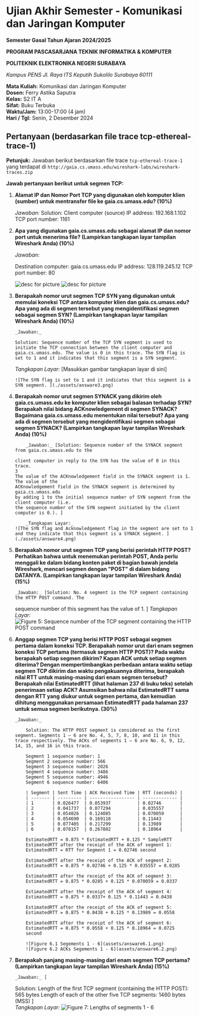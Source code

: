 # Ujian Akhir Semester - Komunikasi dan Jaringan Komputer

**Semester Gasal Tahun Ajaran 2024/2025**

**PROGRAM PASCASARJANA TEKNIK INFORMATIKA & KOMPUTER**

**POLITEKNIK ELEKTRONIKA NEGERI SURABAYA**

_Kampus PENS Jl. Raya ITS Keputih Sukolilo Surabaya 60111_

**Mata Kuliah:** Komunikasi dan Jaringan Komputer  
**Dosen:** Ferry Astika Saputra  
**Kelas:** S2 IT A  
**Sifat:** Buku Terbuka  
**Waktu/Jam:** 13:00-17:00 (4 jam)  
**Hari / Tgl:** Senin, 2 Desember 2024

## Pertanyaan (berdasarkan file trace tcp-ethereal-trace-1)

**Petunjuk:** Jawaban berikut berdasarkan file trace `tcp-ethereal-trace-1` yang terdapat di `http://gaia.cs.umass.edu/wireshark-labs/wireshark-traces.zip`

**Jawab pertanyaan berikut untuk segmen TCP:**

1.  **Alamat IP dan Nomor Port TCP yang digunakan oleh komputer klien (sumber) untuk mentransfer file ke gaia.cs.umass.edu? (10%)**

    _Jawaban:_
    Solution: Client computer (source)
    IP address: 192.168.1.102
    TCP port number: 1161

2.  **Apa yang digunakan gaia.cs.umass.edu sebagai alamat IP dan nomor port untuk menerima file? (Lampirkan tangkapan layar tampilan Wireshark Anda) (10%)**

    _Jawaban:_

    Destination computer: gaia.cs.umass.edu
    IP address: 128.119.245.12
    TCP port number: 80

    ![desc for picture ](./assets/answare1.png)
    ![desc for picture ](./assets/answare2.png)

3.  **Berapakah nomor urut segmen TCP SYN yang digunakan untuk memulai koneksi TCP antara komputer klien dan gaia.cs.umass.edu? Apa yang ada di segmen tersebut yang mengidentifikasi segmen sebagai segmen SYN? (Lampirkan tangkapan layar tampilan Wireshark Anda) (10%)**

        _Jawaban:_

        Solution: Sequence number of the TCP SYN segment is used to initiate the TCP connection between the client computer and gaia.cs.umass.edu. The value is 0 in this trace. The SYN flag is set to 1 and it indicates that this segment is a SYN segment.

    _Tangkapan Layar:_ [Masukkan gambar tangkapan layar di sini]

        ![The SYN flag is set to 1 and it indicates that this segment is a SYN segment. ](./assets/answare3.png)

4.  **Berapakah nomor urut segmen SYNACK yang dikirim oleh gaia.cs.umass.edu ke komputer klien sebagai balasan terhadap SYN? Berapakah nilai bidang ACKnowledgement di segmen SYNACK? Bagaimana gaia.cs.umass.edu menentukan nilai tersebut? Apa yang ada di segmen tersebut yang mengidentifikasi segmen sebagai segmen SYNACK? (Lampirkan tangkapan layar tampilan Wireshark Anda) (10%)**

            _Jawaban:_ [Solution: Sequence number of the SYNACK segment from gaia.cs.umass.edu to the

        client computer in reply to the SYN has the value of 0 in this trace.
        3
        The value of the ACKnowledgement field in the SYNACK segment is 1. The value of the
        ACKnowledgement field in the SYNACK segment is determined by gaia.cs.umass.edu
        by adding 1 to the initial sequence number of SYN segment from the client computer (i.e.
        the sequence number of the SYN segment initiated by the client computer is 0.). ]

            _Tangkapan Layar:_
        ![The SYN flag and Acknowledgement flag in the segment are set to 1 and they indicate that this segment is a SYNACK segment. ]
        (./assets/answare4.png)

5.  **Berapakah nomor urut segmen TCP yang berisi perintah HTTP POST? Perhatikan bahwa untuk menemukan perintah POST, Anda perlu menggali ke dalam bidang konten paket di bagian bawah jendela Wireshark, mencari segmen dengan "POST" di dalam bidang DATANYA. (Lampirkan tangkapan layar tampilan Wireshark Anda) (15%)**

        _Jawaban:_ [Solution: No. 4 segment is the TCP segment containing the HTTP POST command. The

    sequence number of this segment has the value of 1. ]
    _Tangkapan Layar:_
    ![Figure 5: Sequence number of the TCP segment containing the HTTP POST command ](./assets/answare5.png)

6.  **Anggap segmen TCP yang berisi HTTP POST sebagai segmen pertama dalam koneksi TCP. Berapakah nomor urut dari enam segmen koneksi TCP pertama (termasuk segmen HTTP POST)? Pada waktu berapakah setiap segmen dikirim? Kapan ACK untuk setiap segmen diterima? Dengan mempertimbangkan perbedaan antara waktu setiap segmen TCP dikirim dan waktu pengakuannya diterima, berapakah nilai RTT untuk masing-masing dari enam segmen tersebut? Berapakah nilai EstimatedRTT (lihat halaman 237 di buku teks) setelah penerimaan setiap ACK? Asumsikan bahwa nilai EstimatedRTT sama dengan RTT yang diukur untuk segmen pertama, dan kemudian dihitung menggunakan persamaan EstimatedRTT pada halaman 237 untuk semua segmen berikutnya. (30%)**

        _Jawaban:_

            Solution: The HTTP POST segment is considered as the first segment. Segments 1 – 6 are No. 4, 5, 7, 8, 10, and 11 in this trace respectively. The ACKs of segments 1 – 6 are No. 6, 9, 12, 14, 15, and 16 in this trace.

            Segment 1 sequence number: 1
            Segment 2 sequence number: 566
            Segment 3 sequence number: 2026
            Segment 4 sequence number: 3486
            Segment 5 sequence number: 4946
            Segment 6 sequence number: 6406

            | Segment | Sent Time | ACK Received Time | RTT (seconds) |
            | ------- | --------- | ----------------- | ------------- |
            | 1       | 0.026477  | 0.053937          | 0.02746       |
            | 2       | 0.041737  | 0.077294          | 0.035557      |
            | 3       | 0.054026  | 0.124085          | 0.070059      |
            | 4       | 0.054690  | 0.169118          | 0.11443       |
            | 5       | 0.077405  | 0.217299          | 0.13989       |
            | 6       | 0.078157  | 0.267802          | 0.18964       |

            EstimatedRTT = 0.875 * EstimatedRTT + 0.125 * SampleRTT
            EstimatedRTT after the receipt of the ACK of segment 1:
            EstimatedRTT = RTT for Segment 1 = 0.02746 second

            EstimatedRTT after the receipt of the ACK of segment 2:
            EstimatedRTT = 0.875 * 0.02746 + 0.125 * 0.035557 = 0.0285

            EstimatedRTT after the receipt of the ACK of segment 3:
            EstimatedRTT = 0.875 * 0.0285 + 0.125 * 0.070059 = 0.0337

            EstimatedRTT after the receipt of the ACK of segment 4:
            EstimatedRTT = 0.875 * 0.0337+ 0.125 * 0.11443 = 0.0438
            
            EstimatedRTT after the receipt of the ACK of segment 5:
            EstimatedRTT = 0.875 * 0.0438 + 0.125 * 0.13989 = 0.0558

            EstimatedRTT after the receipt of the ACK of segment 6:
            EstimatedRTT = 0.875 * 0.0558 + 0.125 * 0.18964 = 0.0725
            second

            ![Figure 6.1 Segements 1 - 6](assets/answare6.1.png)
            ![Figure 6.2 ACKs Segements 1 - 6](assets/answare6.2.png)

7.  **Berapakah panjang masing-masing dari enam segmen TCP pertama? (Lampirkan tangkapan layar tampilan Wireshark Anda) (15%)**

        _Jawaban:_ [

    Solution: Length of the first TCP segment (containing the HTTP POST): 565 bytes
    Length of each of the other five TCP segments: 1460 bytes (MSS)
    ]  
     _Tangkapan Layar:_
    ![Figure 7: Lengths of segments 1 - 6 ](assets/answare7.png)
